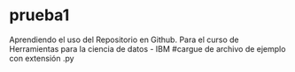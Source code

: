 # prueba1
Aprendiendo el uso del Repositorio en Github. 
Para el curso  de Herramientas para la ciencia de datos - IBM
#cargue de archivo de ejemplo con extensión .py

